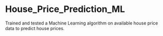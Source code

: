 # House_Price_Prediction_ML
Trained and tested a Machine Learning algorithm on available house price data to predict house prices.
